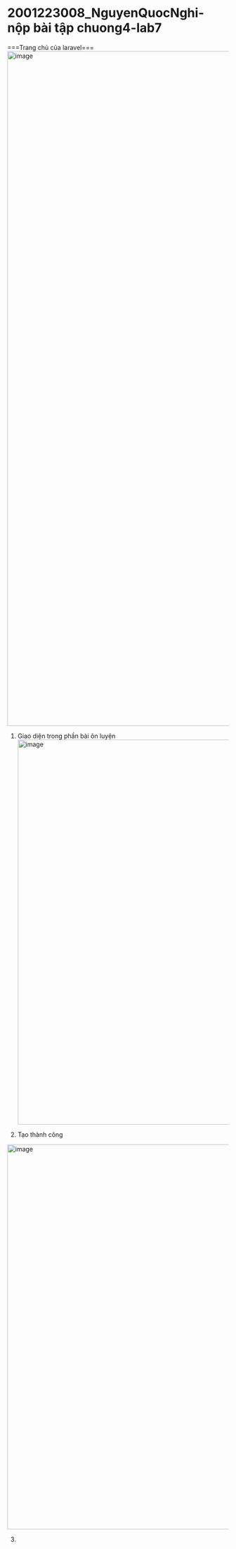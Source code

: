 # 2001223008_NguyenQuocNghi- nộp bài tập chuong4-lab7
===Trang chủ của laravel===
<img width="1632" height="1532" alt="image" src="https://github.com/user-attachments/assets/690033dc-6667-463b-83c2-c07e6964f170" />
1. Giao diện trong phần bài ôn luyện
   <img width="1646" height="874" alt="image" src="https://github.com/user-attachments/assets/fc496524-6768-4ba7-84de-09609fe95d92" />

2. Tạo thành công
<img width="1646" height="874" alt="image" src="https://github.com/user-attachments/assets/0b00aae4-23a6-4c91-a45d-3ce01ef5ce95" />

3. 
